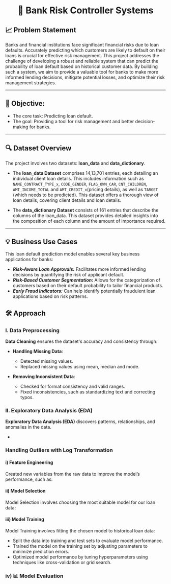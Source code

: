 <div align="center">

# 🏦 Bank Risk Controller Systems

</div>

## 📈 Problem Statement

Banks and financial institutions face significant financial risks due to loan defaults. Accurately predicting which customers are likely to default on their loans is crucial for effective risk management.
This project addresses the challenge of developing a robust and reliable system that can predict the probability of loan default based on historical customer data. By building such a system, we aim to provide a valuable tool for banks to make more informed lending decisions, mitigate potential losses, and optimize their risk management strategies.

---
## 🎯 Objective:

- The core task: Predicting loan default.
- The goal: Providing a tool for risk management and better decision-making for banks.
  
---
## 🔍 Dataset Overview

The project involves two datasets: **loan_data** and **data_dictionary**. 

- The **loan_data Dataset** comprises 14,13,701 entries, each detailing an individual client loan details. This includes information such as `NAME_CONTRACT_TYPE_x`, `CODE_GENDER`, `FLAG_OWN_CAR`, `CNT_CHILDREN`, `AMT_INCOME_TOTAL` and `AMT_CREDIT_x`(pricing details), as well as `TARGET` (which needs to be predicted). This dataset offers a thorough view of loan details, covering client details and loan details. 

- The **data_dictionary Dataset** consists of 161 entries that describe the columns of the loan_data. This dataset provides detailed insights into the composition of each column and the amount of importance required.
---

## 💡 Business Use Cases

This loan default prediction model enables several key business applications for banks:

- ***Risk-Aware Loan Approvals:*** Facilitates more informed lending decisions by quantifying the risk of applicant default.
- ***Risk-Based Customer Segmentation:*** Allows for the categorization of customers based on their default probability to tailor financial products.
- ***Early Fraud Indicators:*** Can help identify potentially fraudulent loan applications based on risk patterns.

## 🛠️ Approach

### I. Data Preprocessing 

**Data Cleaning** ensures the dataset's accuracy and consistency through:

- **Handling Missing Data**:
  - Detected missing values.
  - Replaced missing values using mean, median and mode.

- **Removing Inconsistent Data**:
  - Checked for format consistency and valid ranges.
  - Fixed inconsistencies, such as standardizing text and correcting typos.
 
### II. Exploratory Data Analysis (EDA)

**Exploratory Data Analysis (EDA)** discovers patterns, relationships, and anomalies in the data.

- 

### Handling Outliers with Log Transformation



#### i) Feature Engineering

Created new variables from the raw data to improve the model’s performance, such as:


#### ii) Model Selection

Model Selection involves choosing the most suitable model for our loan data:



#### iii) Model Training

Model Training involves fitting the chosen model to historical loan data:

- Split the data into training and test sets to evaluate model performance. 
- Trained the model on the training set by adjusting parameters to minimize prediction errors.
- Optimized model performance by tuning hyperparameters using techniques like cross-validation or grid search.

### iv) 📊 Model Evaluation











